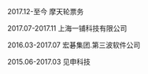 

2017.12-至今 摩天轮票务

2017.07-2017.11 上海一铺科技有限公司

2016.03-2017.07 宏碁集团.第三波软件公司

2015.06-2017.03 见申科技















